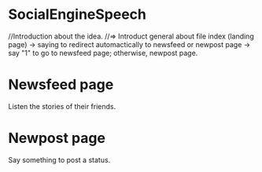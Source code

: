 # SocialEngineSpeech
//Introduction about the idea.
//=> Introduct general about file index (landing page) -> saying to redirect automactically to newsfeed or newpost page -> say "1" to go to newsfeed page; otherwise, newpost page.

# Newsfeed page
Listen the stories of their friends.

# Newpost page
Say something to post a status.
